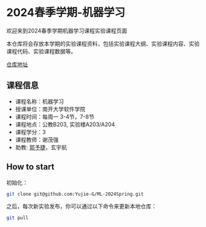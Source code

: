 # 2024春季学期-机器学习

欢迎来到2024春季学期机器学习课程实验课程页面

本仓库将会存放本学期的实验课程资料，包括实验课程大纲、实验课程内容、实验课程代码、实验课程数据等。

[仓库地址](https://github.com/Yujie-G/ML-2024Spring/)

## 课程信息

- 课程名称：机器学习
- 授课单位：南开大学软件学院
- 课程时间：每周一 3-4节，7-8节
- 课程地点：公教B203, 实验楼A203/A204
- 课程学分：3
- 课程教师：谢茂强
- 助教: [郭予捷](https://github.com/Yujie-G)，玄宇航


## How to start

初始化：
```bash
git clone git@github.com:Yujie-G/ML-2024Spring.git
```

之后，每次新实验发布，你可以通过以下命令来更新本地仓库：
```bash
git pull
```
